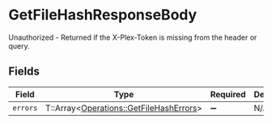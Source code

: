 # GetFileHashResponseBody

Unauthorized - Returned if the X-Plex-Token is missing from the header or query.


## Fields

| Field                                                                                   | Type                                                                                    | Required                                                                                | Description                                                                             |
| --------------------------------------------------------------------------------------- | --------------------------------------------------------------------------------------- | --------------------------------------------------------------------------------------- | --------------------------------------------------------------------------------------- |
| `errors`                                                                                | T::Array<[Operations::GetFileHashErrors](../../models/operations/getfilehasherrors.md)> | :heavy_minus_sign:                                                                      | N/A                                                                                     |